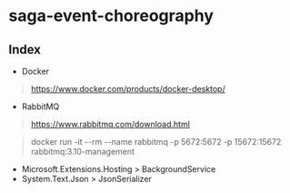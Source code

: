 # saga-event-choreography

## Index
- Docker
> https://www.docker.com/products/docker-desktop/

- RabbitMQ
> https://www.rabbitmq.com/download.html

> docker run -it --rm --name rabbitmq -p 5672:5672 -p 15672:15672 rabbitmq:3.10-management

- Microsoft.Extensions.Hosting > BackgroundService
- System.Text.Json > JsonSerializer
